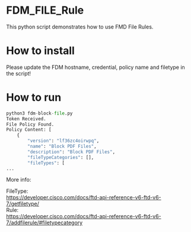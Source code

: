 # FDM_FILE_Rule

This python script demonstrates how to use FMD File Rules. 


# How to install  

Please update the FDM hostname, credential, policy name and filetype in the script!


# How to run  

```py
python3 fdm-block-file.py  
Token Received.  
File Policy Found.  
Policy Content: [  
    {
        "version": "lf36zc4oirwpq",  
        "name": "Block PDF Files",  
        "description": "Block PDF Files",  
        "fileTypeCategories": [],  
        "fileTypes": [  
...  
```



More info:  

  
FileType:  
https://developer.cisco.com/docs/ftd-api-reference-v6-ftd-v6-7/getfiletype/  
Rule:  
https://developer.cisco.com/docs/ftd-api-reference-v6-ftd-v6-7/addfilerule/#filetypecategory  
